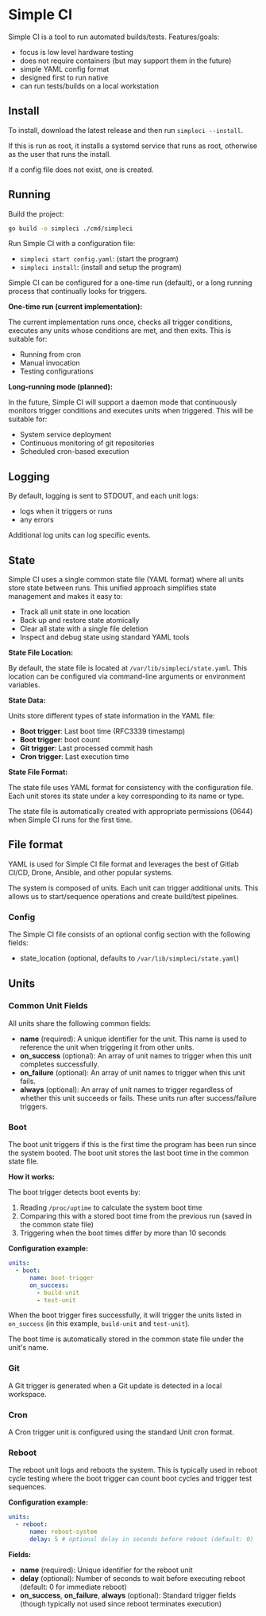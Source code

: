 # Simple CI

Simple CI is a tool to run automated builds/tests. Features/goals:

- focus is low level hardware testing
- does not require containers (but may support them in the future)
- simple YAML config format
- designed first to run native
- can run tests/builds on a local workstation

## Install

To install, download the latest release and then run `simpleci --install`.

If this is run as root, it installs a systemd service that runs as root,
otherwise as the user that runs the install.

If a config file does not exist, one is created.

## Running

Build the project:

```bash
go build -o simpleci ./cmd/simpleci
```

Run Simple CI with a configuration file:

- `simpleci start config.yaml`: (start the program)
- `simpleci install`: (install and setup the program)

Simple CI can be configured for a one-time run (default), or a long running
process that continually looks for triggers.

**One-time run (current implementation):**

The current implementation runs once, checks all trigger conditions, executes
any units whose conditions are met, and then exits. This is suitable for:

- Running from cron
- Manual invocation
- Testing configurations

**Long-running mode (planned):**

In the future, Simple CI will support a daemon mode that continuously monitors
trigger conditions and executes units when triggered. This will be suitable for:

- System service deployment
- Continuous monitoring of git repositories
- Scheduled cron-based execution

## Logging

By default, logging is sent to STDOUT, and each unit logs:

- logs when it triggers or runs
- any errors

Additional log units can log specific events.

## State

Simple CI uses a single common state file (YAML format) where all units store
state between runs. This unified approach simplifies state management and makes
it easy to:

- Track all unit state in one location
- Back up and restore state atomically
- Clear all state with a single file deletion
- Inspect and debug state using standard YAML tools

**State File Location:**

By default, the state file is located at `/var/lib/simpleci/state.yaml`. This
location can be configured via command-line arguments or environment variables.

**State Data:**

Units store different types of state information in the YAML file:

- **Boot trigger**: Last boot time (RFC3339 timestamp)
- **Boot trigger**: boot count
- **Git trigger**: Last processed commit hash
- **Cron trigger**: Last execution time

**State File Format:**

The state file uses YAML format for consistency with the configuration file.
Each unit stores its state under a key corresponding to its name or type.

The state file is automatically created with appropriate permissions (0644) when
Simple CI runs for the first time.

## File format

YAML is used for Simple CI file format and leverages the best of Gitlab CI/CD,
Drone, Ansible, and other popular systems.

The system is composed of units. Each unit can trigger additional units. This
allows us to start/sequence operations and create build/test pipelines.

### Config

The Simple CI file consists of an optional config section with the following
fields:

- state_location (optional, defaults to `/var/lib/simpleci/state.yaml`)

## Units

### Common Unit Fields

All units share the following common fields:

- **name** (required): A unique identifier for the unit. This name is used to
  reference the unit when triggering it from other units.
- **on_success** (optional): An array of unit names to trigger when this unit
  completes successfully.
- **on_failure** (optional): An array of unit names to trigger when this unit
  fails.
- **always** (optional): An array of unit names to trigger regardless of whether
  this unit succeeds or fails. These units run after success/failure triggers.

### Boot

The boot unit triggers if this is the first time the program has been run since
the system booted. The boot unit stores the last boot time in the common state
file.

**How it works:**

The boot trigger detects boot events by:

1. Reading `/proc/uptime` to calculate the system boot time
2. Comparing this with a stored boot time from the previous run (saved in the
   common state file)
3. Triggering when the boot times differ by more than 10 seconds

**Configuration example:**

```yaml
units:
  - boot:
      name: boot-trigger
      on_success:
        - build-unit
        - test-unit
```

When the boot trigger fires successfully, it will trigger the units listed in
`on_success` (in this example, `build-unit` and `test-unit`).

The boot time is automatically stored in the common state file under the unit's
name.

### Git

A Git trigger is generated when a Git update is detected in a local workspace.

### Cron

A Cron trigger unit is configured using the standard Unit cron format.

### Reboot

The reboot unit logs and reboots the system. This is typically used in reboot
cycle testing where the boot trigger can count boot cycles and trigger test
sequences.

**Configuration example:**

```yaml
units:
  - reboot:
      name: reboot-system
      delay: 5 # optional delay in seconds before reboot (default: 0)
```

**Fields:**

- **name** (required): Unique identifier for the reboot unit
- **delay** (optional): Number of seconds to wait before executing reboot
  (default: 0 for immediate reboot)
- **on_success**, **on_failure**, **always** (optional): Standard trigger fields
  (though typically not used since reboot terminates execution)

